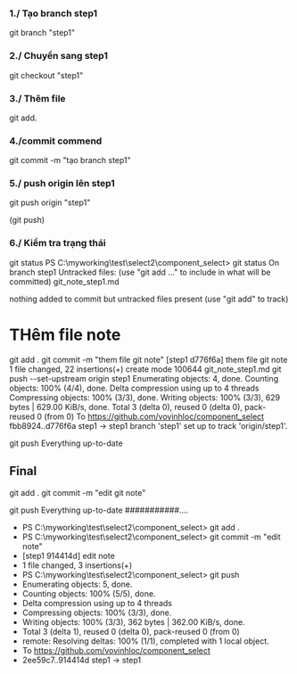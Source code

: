 ### 1./ Tạo branch step1
git branch "step1"
### 2./ Chuyển sang step1
git checkout "step1"
### 3./ Thêm file
git add.
### 4./commit commend
git commit -m "tạo branch step1"
### 5./ push origin lên step1
git push origin "step1"

(git push)

### 6./ Kiểm tra trạng thái
git status
PS C:\myworking\test\select2\component_select> git status
On branch step1
Untracked files:
  (use "git add <file>..." to include in what will be committed)
        git_note_step1.md

nothing added to commit but untracked files present (use "git add" to track)

# THêm file note
git add .
git commit -m "them file git note"
[step1 d776f6a] them file git note
 1 file changed, 22 insertions(+)
 create mode 100644 git_note_step1.md
git push --set-upstream origin step1
Enumerating objects: 4, done.
Counting objects: 100% (4/4), done.
Delta compression using up to 4 threads
Compressing objects: 100% (3/3), done.
Writing objects: 100% (3/3), 629 bytes | 629.00 KiB/s, done.
Total 3 (delta 0), reused 0 (delta 0), pack-reused 0 (from 0)
To https://github.com/vovinhloc/component_select
   fbb8924..d776f6a  step1 -> step1
branch 'step1' set up to track 'origin/step1'.

git push
Everything up-to-date


## Final
git add .
git commit -m "edit git note" 


git push
Everything up-to-date
###########....
- PS C:\myworking\test\select2\component_select> git add .
- PS C:\myworking\test\select2\component_select> git commit -m "edit note"
- [step1 914414d] edit note
-  1 file changed, 3 insertions(+)
- PS C:\myworking\test\select2\component_select> git push
- Enumerating objects: 5, done.
- Counting objects: 100% (5/5), done.
- Delta compression using up to 4 threads
- Compressing objects: 100% (3/3), done.
- Writing objects: 100% (3/3), 362 bytes | 362.00 KiB/s, done.
- Total 3 (delta 1), reused 0 (delta 0), pack-reused 0 (from 0)
- remote: Resolving deltas: 100% (1/1), completed with 1 local object.
- To https://github.com/vovinhloc/component_select
-    2ee59c7..914414d  step1 -> step1
